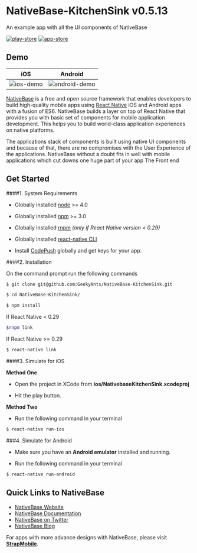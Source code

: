 # NativeBase-KitchenSink v0.5.13
An example app with all the UI components of NativeBase

[![play-store](https://strapmobile.com/wp-content/uploads/2016/02/google-play-200.png)](https://play.google.com/store/apps/details?id=com.nativebasekitchensink&hl=en) [![app-store](https://strapmobile.com/wp-content/uploads/2016/02/app-store-200.png)](https://itunes.apple.com/us/app/nativebase-kitchensink/id1162013771?mt=8)

## Demo

iOS | Android
 :--:| :-----:
 ![ios-demo](/Screenshots/iOS/demo.gif) | ![android-demo](/Screenshots/android/demo.gif)


[NativeBase](http://nativebase.io/) is a free and open source framework that enables developers to build high-quality mobile apps using [React Native](https://facebook.github.io/react-native/) iOS and Android apps with a fusion of ES6. NativeBase builds a layer on top of React Native that provides you with basic set of components for mobile application development. This helps you to build world-class application experiences on native platforms.

The applications stack of components is built using native UI components and because of that, there are no compromises with the User Experience of the applications. NativeBase without a doubt fits in well with mobile applications which cut downs one huge part of your app The Front end


## Get Started

####1. System Requirements

* Globally installed [node](https://nodejs.org/en/) >= 4.0

* Globally installed [npm](https://www.npmjs.org/) >= 3.0

* Globally installed [rnpm](https://github.com/rnpm/rnpm) *(only if React Native version < 0.29)*

* Globally installed [react-native CLI](https://facebook.github.io/react-native/docs/getting-started.html)

* Install [CodePush](https://microsoft.github.io/code-push/) globally and get keys for your app.



####2. Installation

On the command prompt run the following commands

```sh
$ git clone git@github.com:GeekyAnts/NativeBase-KitchenSink.git

$ cd NativeBase-KitchenSink/

$ npm install
```

If React Native < 0.29

```sh
$rnpm link
```

If React Native >= 0.29

```sh
$ react-native link
```

####3. Simulate for iOS

**Method One**

*	Open the project in XCode from **ios/NativebaseKitchenSink.xcodeproj**

*	Hit the play button.


**Method Two**

*	Run the following command in your terminal

```sh
$ react-native run-ios
```

###4. Simulate for Android

*	Make sure you have an **Android emulator** installed and running.

*	Run the following command in your terminal

```sh
$ react-native run-android
```

## Quick Links to NativeBase

*	[NativeBase Website](http://nativebase.io)
*	[NativeBase Documentation](http://nativebase.io/documentation)
*	[NativeBase on Twitter](https://twitter.com/NativeBaseIO)
*	[NativeBase Blog](https://medium.com/nativebase-io-blog)


For apps with more advance designs with NativeBase, please visit **[StrapMobile](https://strapmobile.com/)**.
